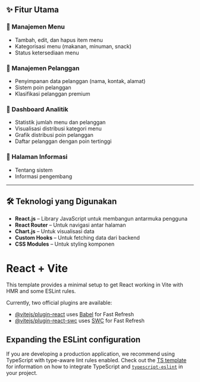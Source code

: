 ## ✨ Fitur Utama

### 🔹 Manajemen Menu
- Tambah, edit, dan hapus item menu  
- Kategorisasi menu (makanan, minuman, snack)  
- Status ketersediaan menu  

### 🔹 Manajemen Pelanggan
- Penyimpanan data pelanggan (nama, kontak, alamat)  
- Sistem poin pelanggan  
- Klasifikasi pelanggan premium  

### 🔹 Dashboard Analitik
- Statistik jumlah menu dan pelanggan  
- Visualisasi distribusi kategori menu  
- Grafik distribusi poin pelanggan  
- Daftar pelanggan dengan poin tertinggi  

### 🔹 Halaman Informasi
- Tentang sistem  
- Informasi pengembang  

---

## 🛠 Teknologi yang Digunakan
- **React.js** – Library JavaScript untuk membangun antarmuka pengguna  
- **React Router** – Untuk navigasi antar halaman  
- **Chart.js** – Untuk visualisasi data  
- **Custom Hooks** – Untuk fetching data dari backend  
- **CSS Modules** – Untuk styling komponen  

# React + Vite

This template provides a minimal setup to get React working in Vite with HMR and some ESLint rules.

Currently, two official plugins are available:

- [@vitejs/plugin-react](https://github.com/vitejs/vite-plugin-react/blob/main/packages/plugin-react) uses [Babel](https://babeljs.io/) for Fast Refresh
- [@vitejs/plugin-react-swc](https://github.com/vitejs/vite-plugin-react/blob/main/packages/plugin-react-swc) uses [SWC](https://swc.rs/) for Fast Refresh

## Expanding the ESLint configuration

If you are developing a production application, we recommend using TypeScript with type-aware lint rules enabled. Check out the [TS template](https://github.com/vitejs/vite/tree/main/packages/create-vite/template-react-ts) for information on how to integrate TypeScript and [`typescript-eslint`](https://typescript-eslint.io) in your project.
